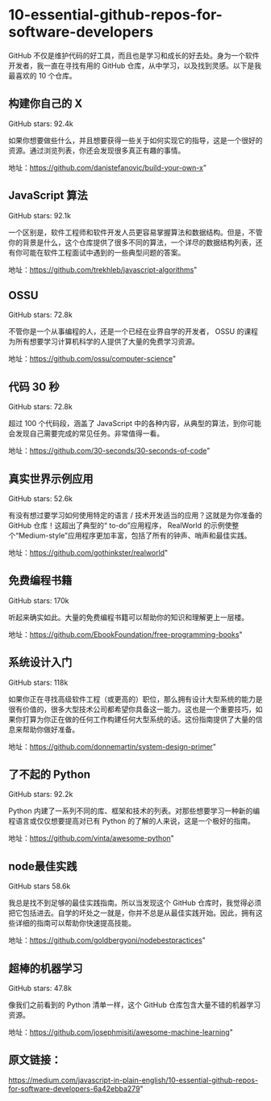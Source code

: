 # 10-essential-github-repos-for-software-developers

GitHub 不仅是维护代码的好工具，而且也是学习和成长的好去处。身为一个软件开发者，我一直在寻找有用的 GitHub 仓库，从中学习，以及找到灵感。以下是我最喜欢的 10 个仓库。

## 构建你自己的 X
GitHub stars: 92.4k

如果你想要做些什么，并且想要获得一些关于如何实现它的指导，这是一个很好的资源。通过浏览列表，你还会发现很多真正有趣的事情。

地址：https://github.com/danistefanovic/build-your-own-x"

## JavaScript 算法
GitHub stars: 92.1k

一个区别是，软件工程师和软件开发人员更容易掌握算法和数据结构。但是，不管你的背景是什么，这个仓库提供了很多不同的算法，一个详尽的数据结构列表，还有你可能在软件工程面试中遇到的一些典型问题的答案。

地址：https://github.com/trekhleb/javascript-algorithms"

## OSSU
GitHub stars: 72.8k

不管你是一个从事编程的人，还是一个已经在业界自学的开发者， OSSU 的课程为所有想要学习计算机科学的人提供了大量的免费学习资源。

地址：https://github.com/ossu/computer-science"

## 代码 30 秒
GitHub stars: 72.8k

超过 100 个代码段，涵盖了 JavaScript 中的各种内容，从典型的算法，到你可能会发现自己需要完成的常见任务。非常值得一看。

地址：https://github.com/30-seconds/30-seconds-of-code"

## 真实世界示例应用
GitHub stars: 52.6k

有没有想过要学习如何使用特定的语言 / 技术开发适当的应用？这就是为你准备的 GitHub 仓库！这超出了典型的“ to-do”应用程序， RealWorld 的示例使整个“Medium-style”应用程序更加丰富，包括了所有的钟声、哨声和最佳实践。

地址：https://github.com/gothinkster/realworld"

## 免费编程书籍
GitHub stars: 170k

听起来确实如此。大量的免费编程书籍可以帮助你的知识和理解更上一层楼。

地址：https://github.com/EbookFoundation/free-programming-books"

## 系统设计入门
GitHub stars: 118k

如果你正在寻找高级软件工程（或更高的）职位，那么拥有设计大型系统的能力是很有价值的，很多大型技术公司都希望你具备这一能力。这也是一个重要技巧，如果你打算为你正在做的任何工作构建任何大型系统的话。这份指南提供了大量的信息来帮助你做好准备。

地址：https://github.com/donnemartin/system-design-primer"

## 了不起的 Python
GitHub stars: 92.2k

Python 内建了一系列不同的库、框架和技术的列表。对那些想要学习一种新的编程语言或仅仅想要提高对已有 Python 的了解的人来说，这是一个极好的指南。

地址：https://github.com/vinta/awesome-python"

## node最佳实践
GitHub stars 58.6k

我总是找不到足够的最佳实践指南。所以当发现这个 GitHub 仓库时，我觉得必须把它包括进去。自学的坏处之一就是，你并不总是从最佳实践开始。因此，拥有这些详细的指南可以帮助你快速提高技能。

地址：https://github.com/goldbergyoni/nodebestpractices"

## 超棒的机器学习
GitHub stars: 47.8k

像我们之前看到的 Python 清单一样，这个 GitHub 仓库包含大量不错的机器学习资源。

地址：https://github.com/josephmisiti/awesome-machine-learning"

## 原文链接：

https://medium.com/javascript-in-plain-english/10-essential-github-repos-for-software-developers-6a42ebba279"
